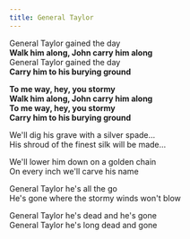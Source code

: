 ```yaml
---  
title: General Taylor  
---  
```

  
General Taylor gained the day  
**Walk him along, John carry him along**  
General Taylor gained the day  
**Carry him to his burying ground**  

**To me way, hey, you stormy**  
**Walk him along, John carry him along**  
**To me way, hey, you stormy**  
**Carry him to his burying ground**  

We'll dig his grave with a silver spade…  
His shroud of the finest silk will be made…  

We'll lower him down on a golden chain  
On every inch we'll carve his name  

General Taylor he's all the go  
He's gone where the stormy winds won't blow  

General Taylor he's dead and he's gone  
General Taylor he's long dead and gone  